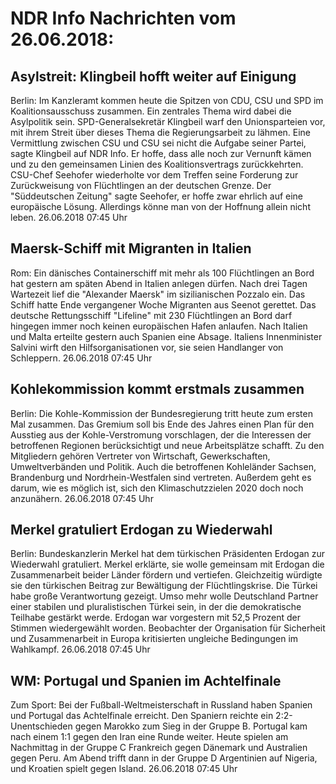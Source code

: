 # NDR Info Nachrichten vom 26.06.2018:


## Asylstreit: Klingbeil hofft weiter auf Einigung
Berlin: Im Kanzleramt kommen heute die Spitzen von CDU, CSU und SPD im Koalitionsausschuss zusammen. Ein zentrales Thema wird dabei die Asylpolitik sein. SPD-Generalsekretär Klingbeil warf den Unionsparteien vor, mit ihrem Streit über dieses Thema die Regierungsarbeit zu lähmen. Eine Vermittlung zwischen CSU und CSU sei nicht die Aufgabe seiner Partei, sagte Klingbeil auf NDR Info. Er hoffe, dass alle noch zur Vernunft kämen und zu den gemeinsamen Linien des Koalitionsvertrags zurückkehrten. CSU-Chef Seehofer wiederholte vor dem Treffen seine Forderung zur Zurückweisung von Flüchtlingen an der deutschen Grenze. Der "Süddeutschen Zeitung" sagte Seehofer, er hoffe zwar ehrlich auf eine europäische Lösung. Allerdings könne man von der Hoffnung allein nicht leben. 26.06.2018 07:45 Uhr 

## Maersk-Schiff mit Migranten in Italien
Rom:	Ein dänisches Containerschiff mit mehr als 100 Flüchtlingen an Bord hat gestern am späten Abend in Italien anlegen dürfen. Nach drei Tagen Wartezeit lief die "Alexander Maersk" im sizilianischen Pozzalo ein. Das Schiff hatte Ende vergangener Woche Migranten aus Seenot gerettet. Das deutsche Rettungsschiff "Lifeline" mit 230 Flüchtlingen an Bord darf hingegen immer noch keinen europäischen Hafen anlaufen. Nach Italien und Malta erteilte gestern auch Spanien eine Absage. Italiens Innenminister Salvini wirft den Hilfsorganisationen vor, sie seien Handlanger von Schleppern. 26.06.2018 07:45 Uhr 

## Kohlekommission kommt erstmals zusammen
Berlin:	Die Kohle-Kommission der Bundesregierung tritt heute zum ersten Mal zusammen. Das Gremium soll bis Ende des Jahres einen Plan für den Ausstieg aus der Kohle-Verstromung vorschlagen, der die Interessen der betroffenen Regionen berücksichtigt und neue Arbeitsplätze schafft. Zu den Mitgliedern gehören Vertreter von Wirtschaft, Gewerkschaften, Umweltverbänden und Politik. Auch die betroffenen Kohleländer Sachsen, Brandenburg und Nordrhein-Westfalen sind vertreten. Außerdem geht es darum, wie es möglich ist, sich den Klimaschutzzielen 2020 doch noch anzunähern. 26.06.2018 07:45 Uhr 

## Merkel gratuliert Erdogan zu Wiederwahl
Berlin:	Bundeskanzlerin Merkel hat dem türkischen Präsidenten Erdogan zur Wiederwahl gratuliert. Merkel erklärte, sie wolle gemeinsam mit Erdogan die Zusammenarbeit beider Länder fördern und vertiefen. Gleichzeitig würdigte sie den türkischen Beitrag zur Bewältigung der Flüchtlingskrise. Die Türkei habe große Verantwortung gezeigt. Umso mehr wolle Deutschland Partner einer stabilen und pluralistischen Türkei sein, in der die demokratische Teilhabe gestärkt werde. Erdogan war vorgestern mit 52,5 Prozent der Stimmen wiedergewählt worden. Beobachter der Organisation für Sicherheit und Zusammenarbeit in Europa kritisierten ungleiche Bedingungen im Wahlkampf. 26.06.2018 07:45 Uhr 

## WM: Portugal und Spanien im Achtelfinale
Zum Sport:	Bei der Fußball-Weltmeisterschaft in Russland haben Spanien und Portugal das Achtelfinale erreicht. Den Spaniern reichte ein 2:2-Unentschieden gegen Marokko zum Sieg in der Gruppe B. Portugal kam nach einem 1:1 gegen den Iran eine Runde weiter. Heute spielen am Nachmittag in der Gruppe C Frankreich gegen Dänemark und Australien gegen Peru. Am Abend trifft dann in der Gruppe D Argentinien auf Nigeria, und Kroatien spielt gegen Island. 26.06.2018 07:45 Uhr 

